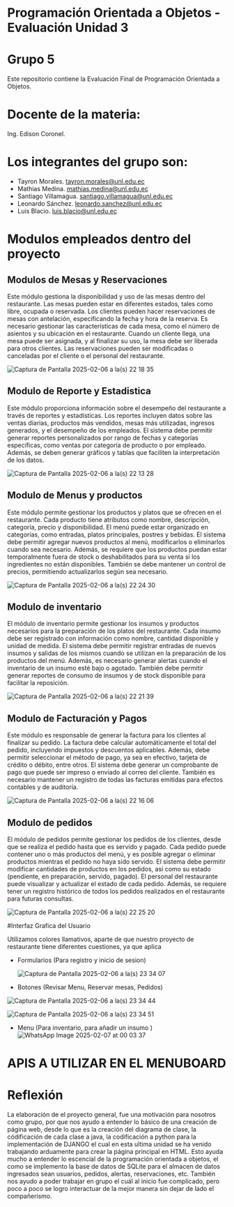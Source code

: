 # Programación Orientada a Objetos - Evaluación Unidad 3
# Grupo 5
Este repositorio contiene la Evaluación Final de Programación Orientada a Objetos.
# Docente de la materia:
Ing. Edison Coronel.
# Los integrantes del grupo son: 
- Tayron Morales.
  tayron.morales@unl.edu.ec
- Mathias Medina. 
  mathias.medina@unl.edu.ec
- Santiago Villamagua.
  santiago.villamagua@unl.edu.ec
- Leonardo Sánchez.
  leonardo.sanchez@unl.edu.ec
- Luis Blacio.
  luis.blacio@unl.edu.ec
  
# Modulos empleados dentro del proyecto

## Modulos de Mesas y Reservaciones
Este módulo gestiona la disponibilidad y uso de las mesas dentro del restaurante. Las mesas pueden estar en diferentes estados, tales como libre, ocupada o reservada. Los clientes pueden hacer reservaciones de mesas con antelación, especificando la fecha y hora de la reserva. Es necesario gestionar las características de cada mesa, como el número de asientos y su ubicación en el restaurante. Cuando un cliente llega, una mesa puede ser asignada, y al finalizar su uso, la mesa debe ser liberada para otros clientes. Las reservaciones pueden ser modificadas o canceladas por el cliente o el personal del restaurante.

![Captura de Pantalla 2025-02-06 a la(s) 22 18 35](https://github.com/user-attachments/assets/5836db12-3c08-4a56-b57f-2fd0efaeca21)



## Modulo de Reporte y Estadistica 
Este módulo proporciona información sobre el desempeño del restaurante a través de reportes y estadísticas. Los reportes incluyen datos sobre las ventas diarias, productos más vendidos, mesas más utilizadas, ingresos generados, y el desempeño de los empleados. El sistema debe permitir generar reportes personalizados por rango de fechas y categorías específicas, como ventas por categoría de producto o por empleado. Además, se deben generar gráficos y tablas que faciliten la interpretación de los datos.

![Captura de Pantalla 2025-02-06 a la(s) 22 13 28](https://github.com/user-attachments/assets/0310ed90-8fc9-4ef1-a60e-cde8e357f347)


## Modulo de Menus y productos
Este módulo permite gestionar los productos y platos que se ofrecen en el restaurante. Cada producto tiene atributos como nombre, descripción, categoría, precio y disponibilidad. El menú puede estar organizado en categorías, como entradas, platos principales, postres y bebidas. El sistema debe permitir agregar nuevos productos al menú, modificarlos o eliminarlos cuando sea necesario. Además, se requiere que los productos puedan estar temporalmente fuera de stock o deshabilitados para su venta si los ingredientes no están disponibles. También se debe mantener un control de precios, permitiendo actualizarlos según sea necesario.

![Captura de Pantalla 2025-02-06 a la(s) 22 24 30](https://github.com/user-attachments/assets/503fcb3a-dfdb-4b9d-bc5e-784a0ccdadfe)


## Modulo de inventario
El módulo de inventario permite gestionar los insumos y productos necesarios para la preparación de los platos del restaurante. Cada insumo debe ser registrado con información como nombre, cantidad disponible y unidad de medida. El sistema debe permitir registrar entradas de nuevos insumos y salidas de los mismos cuando se utilizan en la preparación de los productos del menú. Además, es necesario generar alertas cuando el inventario de un insumo esté bajo o agotado. También debe permitir generar reportes de consumo de insumos y de stock disponible para facilitar la reposición.

![Captura de Pantalla 2025-02-06 a la(s) 22 21 39](https://github.com/user-attachments/assets/a6fec96f-4beb-4f6a-a11c-a7668357c73a)


## Modulo de Facturación y Pagos 
Este módulo es responsable de generar la factura para los clientes al finalizar su pedido. La factura debe calcular automáticamente el total del pedido, incluyendo impuestos y descuentos aplicables. Además, debe permitir seleccionar el método de pago, ya sea en efectivo, tarjeta de crédito o débito, entre otros. El sistema debe generar un comprobante de pago que puede ser impreso o enviado al correo del cliente. También es necesario mantener un registro de todas las facturas emitidas para efectos contables y de auditoría.

![Captura de Pantalla 2025-02-06 a la(s) 22 16 06](https://github.com/user-attachments/assets/a1f98f40-3366-4c20-a341-90bd463b8117)


## Modulo de pedidos 
El módulo de pedidos permite gestionar los pedidos de los clientes, desde que se realiza el pedido hasta que es servido y pagado. Cada pedido puede contener uno o más productos del menú, y es posible agregar o eliminar productos mientras el pedido no haya sido servido. El sistema debe permitir modificar cantidades de productos en los pedidos, así como su estado (pendiente, en preparación, servido, pagado). El personal del restaurante puede visualizar y actualizar el estado de cada pedido. Además, se requiere tener un registro histórico de todos los pedidos realizados en el restaurante para futuras consultas.

![Captura de Pantalla 2025-02-06 a la(s) 22 25 20](https://github.com/user-attachments/assets/4581139f-9722-4c04-852b-a90172ae2428)

#Interfaz Grafica del Usuario

Utilizamos colores llamativos, aparte de que nuestro proyecto de restaurante tiene diferentes cuestiones, ya que aplica 
- Formularios (Para registro y inicio de sesion)

  ![Captura de Pantalla 2025-02-06 a la(s) 23 34 07](https://github.com/user-attachments/assets/354dc56b-1e03-4e24-85fa-ecc99643c5f7)

- Botones (Revisar Menu, Reservar mesas, Pedidos)

![Captura de Pantalla 2025-02-06 a la(s) 23 34 44](https://github.com/user-attachments/assets/791a822b-1f48-43f7-b20f-55ee1ca05a34)

![Captura de Pantalla 2025-02-06 a la(s) 23 34 51](https://github.com/user-attachments/assets/1d79a34c-1613-4b24-8719-5f1aabe37126)

- Menu (Para inventario, para añadir un insumo )
![WhatsApp Image 2025-02-07 at 00 03 37](https://github.com/user-attachments/assets/3bbef64b-c0c4-4ff0-ae20-c4c1ac97b185)


# APIS A UTILIZAR EN EL MENUBOARD

# Reflexión 
La elaboración de el proyecto general, fue una motivación para nosotros como grupo, por que nos ayudo a entender lo básico de una creación de página web, desde lo que es la creación del diagrama de clase, la códificación de cada clase a java, la codificación a python para la implementación de DJANGO el cual en esta ultima unidad se ha venido trabajando arduamente para crear la página principal en HTML.
Esto ayuda mucho a entender lo escencial de la programación orientada a objetos, el como se implemento la base de datos de SQLite para el almacen de datos ingresados sean usuarios, pedidos, alertas, reservaciones, etc.
También nos ayudo a poder trabajar en grupo el cuál al inicio fue complicado, pero poco a poco se logro interactuar de la mejor manera sin dejar de lado el compañerismo.
